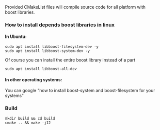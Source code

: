 Provided CMakeList files will compile source code for all platform with boost
libraries.

### How to install depends boost libraries in linux

#### In Ubuntu:

``` shell
sudo apt install libboost-filesystem-dev -y
sudo apt install libboost-system-dev -y
```

Of course you can install the entire boost library instead of a part

`sudo apt install libboost-all-dev`

#### In other operating systems:

You can google "how to install boost-system and boost-filesystem for your
systems"

### Build

``` shell
mkdir build && cd build
cmake .. && make -j12



